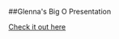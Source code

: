 ##Glenna's Big O Presentation

[Check it out here](https://docs.google.com/presentation/d/1qpk8rzx1q9PHwOPCdoD5XOjGRnUlPX2FOxH4FcGbzz0/edit?usp=sharing)